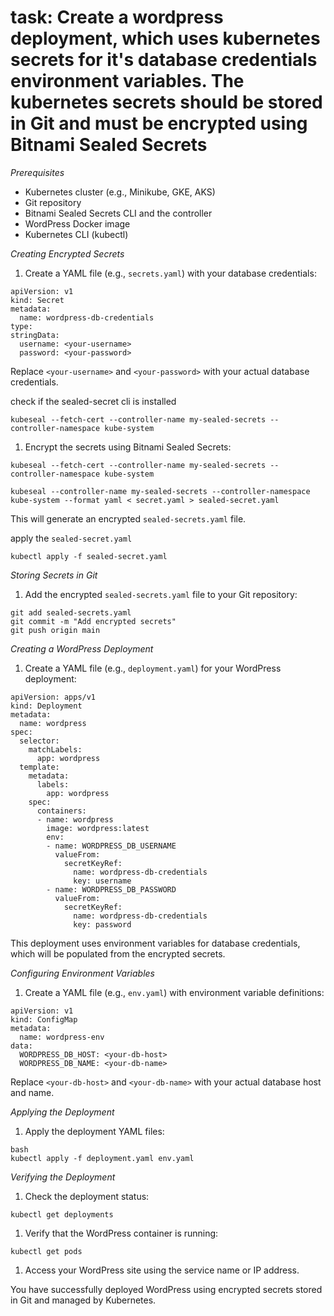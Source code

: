 # task: Create a wordpress deployment, which uses kubernetes secrets for it's database credentials environment variables. The kubernetes secrets should be stored in Git and must be encrypted using Bitnami Sealed Secrets

*Prerequisites*

- Kubernetes cluster (e.g., Minikube, GKE, AKS)
- Git repository
- Bitnami Sealed Secrets CLI and the controller
- WordPress Docker image
- Kubernetes CLI (kubectl)

*Creating Encrypted Secrets*

1. Create a YAML file (e.g., `secrets.yaml`) with your database credentials:
```
apiVersion: v1
kind: Secret
metadata:
  name: wordpress-db-credentials
type: 
stringData:
  username: <your-username>
  password: <your-password>
```
Replace `<your-username>` and `<your-password>` with your actual database credentials.

check if the sealed-secret cli is installed
```
kubeseal --fetch-cert --controller-name my-sealed-secrets --controller-namespace kube-system

```

1. Encrypt the secrets using Bitnami Sealed Secrets:
```
kubeseal --fetch-cert --controller-name my-sealed-secrets --controller-namespace kube-system

kubeseal --controller-name my-sealed-secrets --controller-namespace kube-system --format yaml < secret.yaml > sealed-secret.yaml

```
This will generate an encrypted `sealed-secrets.yaml` file.


apply the `sealed-secret.yaml`

```
kubectl apply -f sealed-secret.yaml
```

*Storing Secrets in Git*

1. Add the encrypted `sealed-secrets.yaml` file to your Git repository:
```
git add sealed-secrets.yaml
git commit -m "Add encrypted secrets"
git push origin main
```
*Creating a WordPress Deployment*

1. Create a YAML file (e.g., `deployment.yaml`) for your WordPress deployment:
```
apiVersion: apps/v1
kind: Deployment
metadata:
  name: wordpress
spec:
  selector:
    matchLabels:
      app: wordpress
  template:
    metadata:
      labels:
        app: wordpress
    spec:
      containers:
      - name: wordpress
        image: wordpress:latest
        env:
        - name: WORDPRESS_DB_USERNAME
          valueFrom:
            secretKeyRef:
              name: wordpress-db-credentials
              key: username
        - name: WORDPRESS_DB_PASSWORD
          valueFrom:
            secretKeyRef:
              name: wordpress-db-credentials
              key: password
```
This deployment uses environment variables for database credentials, which will be populated from the encrypted secrets.

*Configuring Environment Variables*

1. Create a YAML file (e.g., `env.yaml`) with environment variable definitions:
```
apiVersion: v1
kind: ConfigMap
metadata:
  name: wordpress-env
data:
  WORDPRESS_DB_HOST: <your-db-host>
  WORDPRESS_DB_NAME: <your-db-name>
```
Replace `<your-db-host>` and `<your-db-name>` with your actual database host and name.

*Applying the Deployment*

1. Apply the deployment YAML files:
```
bash
kubectl apply -f deployment.yaml env.yaml
```
*Verifying the Deployment*

1. Check the deployment status:
```
kubectl get deployments
```
1. Verify that the WordPress container is running:
```
kubectl get pods
```
1. Access your WordPress site using the service name or IP address.

You have successfully deployed WordPress using encrypted secrets stored in Git and managed by Kubernetes.
